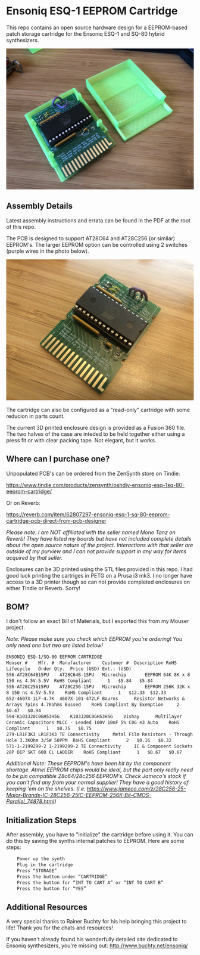 # Ensoniq ESQ-1 EEPROM Cartridge

This repo contains an open source hardware design for a EEPROM-based patch storage cartridge for the Ensoniq ESQ-1 and SQ-80 hybrid synthesizers.

![A photo of the assembled EEPROM cartridge PCB and two halves of the 3D printed enclosure](assembled-cartridge-small.jpg)

## Assembly Details

Latest assembly instructions and errata can be found in the PDF at the root of this repo.

The PCB is designed to support AT28C64 and AT28C256 (or similar) EEPROM's. The larger EEPROM option can be controlled using 2 switches (purple wires in the photo below).

![A photo of the assembled EEPROM cartridge PCB and two halves of the 3D printed enclosure](assembled-pcb-small.jpg)


The cartridge can also be configured as a "read-only" cartridge with some reducion in parts count.

The current 3D printed enclosure design is provided as a Fusion 360 file. The two halves of the case are inteded to be held together either using a press fit or with clear packing tape. Not elegant, but it works.

## Where can I purchase one?

Unpopulated PCB's can be ordered from the ZenSynth store on Tindie: 

https://www.tindie.com/products/zensynth/oshdiy-ensoniq-esq-1sq-80-eeprom-cartridge/

Or on Reverb:

https://reverb.com/item/62807297-ensoniq-esq-1-sq-80-eeprom-cartridge-pcb-direct-from-pcb-designer

*Please note: I am NOT affiliated with the seller named Mono Tanz on Reverb! They have listed my boards but have not included complete details about the open source nature of the project. Interactions with that seller are outside of my purview and I can not provide support in any way for items acquired by that seller.*

Enclosures can be 3D printed using the STL files provided in this repo. I had good luck printing the cartriges in PETG on a Prusa i3 mk3. I no longer have access to a 3D printer though so can not provide completed enclosures on either Tindie or Reverb. Sorry!

## BOM?

I don't follow an exact Bill of Materials, but I exported this from my Mouser project.

*Note: Please make sure you check which EEPROM you're ordering! You only need one but two are listed below!*

```
ENSONIQ ESQ-1/SQ-80 EEPROM CARTRIDGE									
Mouser #	Mfr. #	Manufacturer	Customer #	Description	RoHS	Lifecycle	Order Qty.	Price (USD)	Ext.: (USD)
556-AT28C64B15PU	AT28C64B-15PU	Microchip		EEPROM 64K 8K x 8 150 ns 4.5V-5.5V	RoHS Compliant		1	$5.84	$5.84
556-AT28C25615PU	AT28C256-15PU	Microchip		EEPROM 256K 32K x 8 150 ns 4.5V-5.5V	RoHS Compliant		1	$12.33	$12.33
652-4607X-1LF-4.7K	4607X-101-472LF	Bourns		Resistor Networks & Arrays 7pins 4.7Kohms Bussed	RoHS Compliant By Exemption		2	$0.47	$0.94
594-K103J20C0GH53H5G	K103J20C0GH53H5G	Vishay		Multilayer Ceramic Capacitors MLCC - Leaded 100V 10nF 5% C0G e3 Auto	RoHS Compliant		1	$0.75	$0.75
279-LR1F3K3	LR1F3K3	TE Connectivity		Metal Film Resistors - Through Hole 3.3KOhm 3/5W 50PPM	RoHS Compliant		2	$0.16	$0.32
571-1-2199299-2	1-2199299-2	TE Connectivity		IC & Component Sockets 28P DIP SKT 600 CL LADDER	RoHS Compliant		1	$0.67	$0.67
```

*Additional Note: These EEPROM's have been hit by the component shortage. Atmel EEPROM chips would be ideal, but the part only really need to be pin compatible 28c64/28c256 EEPROM's. Check Jameco's stock if you can't find any from your normal supplier! They have a good history of keeping 'em on the shelves. (i.e. https://www.jameco.com/z/28C256-25-Major-Brands-IC-28C256-25IC-EEPROM-256K-Bit-CMOS-Parallel_74878.html)*

## Initialization Steps

After assembly, you have to "initialize" the cartridge before using it. You can do this by saving the synths internal patches to EEPROM. Here are some steps:

```
    Power up the synth
    Plug in the cartridge
    Press “STORAGE”
    Press the button under “CARTRIDGE”
    Press the button for “INT TO CART A” or “INT TO CART B”
    Press the button for “YES”
```

## Additional Resources

A very special thanks to Rainer Buchty for his help bringing this project to life! Thank you for the chats and resources!

If you haven't already found his wonderfully detailed site dedicated to Ensoniq synthesizers, you're missing out: http://www.buchty.net/ensoniq/
